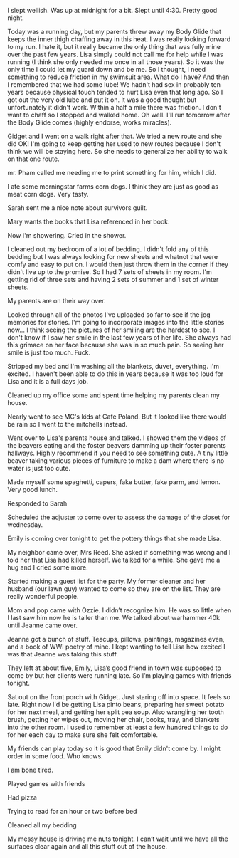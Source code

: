 I slept wellish. Was up at midnight for a bit. Slept until 4:30. Pretty good night.

Today was a running day, but my parents threw away my Body Glide that keeps the inner thigh chaffing away in this heat. I was really looking forward to my run. I hate it, but it really became the only thing that was fully mine over the past few years. Lisa simply could not call me for help while I was running (I think she only needed me once in all those years). So it was the only time I could let my guard down and be me. So I thought, I need something to reduce friction in my swimsuit area. What do I have? And then I remembered that we had some lube! We hadn't had sex in probably ten years because physical touch tended to hurt Lisa even that long ago. So I got out the very old lube and put it on. It was a good thought but unfortunately it didn't work. Within a half a mile there was friction. I don't want to chaff so I stopped and walked home. Oh well. I'll run tomorrow after the Body Glide comes (highly endorse, works miracles). 

Gidget and I went on a walk right after that. We tried a new route and she did OK! I'm going to keep getting her used to new routes because I don't think we will be staying here. So she needs to generalize her ability to walk on that one route. 

mr. Pham called me needing me to print something for him, which I did.

I ate some morningstar farms corn dogs. I think they are just as good as meat corn dogs. Very tasty. 

Sarah sent me a nice note about survivors guilt. 

Mary wants the books that Lisa referenced in her book. 

Now I'm showering. Cried in the shower. 

I cleaned out my bedroom of a lot of bedding. I didn't fold any of this bedding but I was always looking for new sheets and whatnot that were comfy and easy to put on. I would then just throw them in the corner if they didn't live up to the promise. So I had 7 sets of sheets in my room. I'm getting rid of three sets and having 2 sets of summer and 1 set of winter sheets. 

My parents are on their way over. 

Looked through all of the photos I've uploaded so far to see if the jog memories for stories. I'm going to incorporate images into the little stories now... I think seeing the pictures of her smiling are the hardest to see. I don't know if I saw her smile in the last few years of her life. She always had this grimace on her face because she was in so much pain. So seeing her smile is just too much. Fuck.  

Stripped my bed and I'm washing all the blankets, duvet, everything. I'm excited. I haven't been able to do this in years because it was too loud for Lisa and it is a full days job. 

Cleaned up my office some and spent time helping my parents clean my house.

Nearly went to see MC's kids at Cafe Poland. But it looked like there would be rain so I went to the mitchells instead. 

Went over to Lisa's parents house and talked. I showed them the videos of the beavers eating and the foster beavers damming up their foster parents hallways. Highly recommend if you need to see something cute. A tiny little beaver taking various pieces of furniture to make a dam where there is no water is just too cute. 

Made myself some spaghetti, capers, fake butter, fake parm, and lemon. Very good lunch. 

Responded to Sarah 

Scheduled the adjuster to come over to assess the damage of the closet for wednesday. 

Emily is coming over tonight to get the pottery things that she made Lisa. 

My neighbor came over, Mrs Reed. She asked if something was wrong and I told her that Lisa had killed herself. We talked for a while. She gave me a hug and I cried some more. 

Started making a guest list for the party. My former cleaner and her husband (our lawn guy) wanted to come so they are on the list. They are really wonderful people.

Mom and pop came with Ozzie. I didn’t recognize him. He was so little when I last saw him now he is taller than me. We talked about warhammer 40k until Jeanne came over. 

Jeanne got a bunch of stuff. Teacups, pillows, paintings, magazines even, and a book of WWI poetry of mine. I kept wanting to tell Lisa how excited I was that Jeanne was taking this stuff. 

They left at about five, Emily, Lisa’s good friend in town was supposed to come by but her clients were running late. So I’m playing games with friends tonight.

Sat out on the front porch with Gidget. Just staring off into space. It feels so late. Right now I'd be getting Lisa pinto beans, preparing her sweet potato for her next meal, and getting her split pea soup. Also wrangling her tooth brush, getting her wipes out, moving her chair, books, tray, and blankets into the other room. I used to remember at least a few hundred things to do for her each day to make sure she felt comfortable. 

My friends can play today so it is good that Emily didn't come by. I might order in some food. Who knows.

I am bone tired. 

Played games with friends

Had pizza 

Trying to read for an hour or two before bed

Cleaned all my bedding

My messy house is driving me nuts tonight. I can’t wait until we have all the surfaces clear again and all this stuff out of the house.